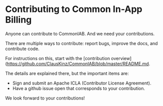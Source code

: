 <!-- Copyright (c) 2014 Claus Schmidt
#
# Licensed to the Apache Software Foundation (ASF) under one
# or more contributor license agreements.  See the NOTICE file
# distributed with this work for additional information
# regarding copyright ownership.  The ASF licenses this file
# to you under the Apache License, Version 2.0 (the
# "License"); you may not use this file except in compliance
# with the License.  You may obtain a copy of the License at
#
# http://www.apache.org/licenses/LICENSE-2.0
#
# Unless required by applicable law or agreed to in writing,
# software distributed under the License is distributed on an
# "AS IS" BASIS, WITHOUT WARRANTIES OR CONDITIONS OF ANY
#  KIND, either express or implied.  See the License for the
# specific language governing permissions and limitations
# under the License.
#
-->

# Contributing to Common In-App Billing

Anyone can contribute to CommonIAB. And we need your contributions.

There are multiple ways to contribute: report bugs, improve the docs, and
contribute code.

For instructions on this, start with the 
[contribution overview](https://github.com/ClausKinz/CommonIAB/blob/master/README.md.

The details are explained there, but the important items are:
 - Sign and submit an Apache ICLA (Contributor License Agreement).
 - Have a github issue open that corresponds to your contribution.

We look forward to your contributions!
